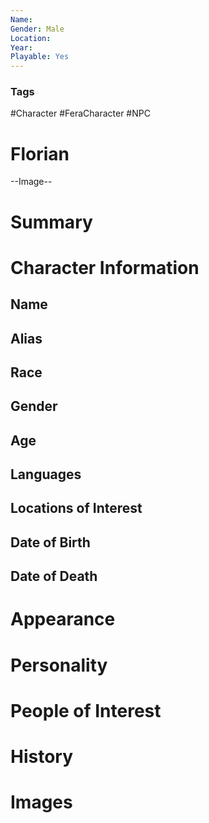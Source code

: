 ```yaml
---
Name: 
Gender: Male
Location: 
Year: 
Playable: Yes
---
```


### Tags
#Character #FeraCharacter #NPC

# Florian

--Image--

# Summary


# Character Information

## Name

## Alias

## Race

## Gender

## Age

## Languages

## Locations of Interest

## Date of Birth

## Date of Death

# Appearance

# Personality

# People of Interest

# History

# Images
